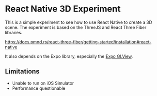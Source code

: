 # React Native 3D Experiment

This is a simple experiment to see how to use React Native to create a 3D scene. The experiment is based on the ThreeJS
and React Three Fiber libraries.

https://docs.pmnd.rs/react-three-fiber/getting-started/installation#react-native

It also depends on the Expo library, especially the [Expo GLView](https://docs.expo.dev/versions/latest/sdk/gl-view/).



## Limitations

* Unable to run on iOS Simulator
* Performance questionable
